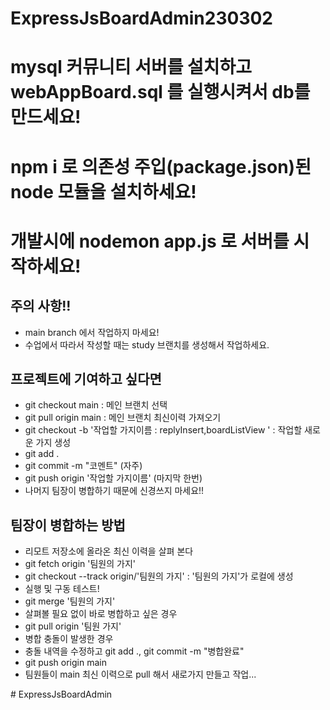 # ExpressJsBoardAdmin230302
# mysql 커뮤니티 서버를 설치하고 webAppBoard.sql 를 실행시켜서 db를 만드세요! 
# npm i 로 의존성 주입(package.json)된 node 모듈을 설치하세요! 
# 개발시에 nodemon app.js 로 서버를 시작하세요!

<h2>주의 사항!! </h2> 
<ul>
    <li>main branch 에서 작업하지 마세요!</li>
    <li>수업에서 따라서 작성할 때는 study 브랜치를 생성해서 작업하세요.</li>
</ul>

<h2>프로젝트에 기여하고 싶다면 </h2>
<ul>
    <li>git checkout main : 메인 브랜치 선택</li>
    <li>git pull origin main : 메인 브랜치 최신이력 가져오기</li>
    <li>git checkout -b '작업할 가지이름 : replyInsert,boardListView ' : 작업할 새로운 가지 생성</li>
    <li>git add .</li>
    <li>git commit -m "코멘트" (자주)</li>
    <li>git push origin '작업할 가지이름' (마지막 한번)</li>
    <li>나머지 팀장이 병합하기 때문에 신경쓰지 마세요!!</li>
</ul>

<h2>팀장이 병합하는 방법</h2>
<ul>
    <li>리모트 저장소에 올라온 최신 이력을 살펴 본다</li>
    <li>git fetch origin '팀원의 가지'</li>
    <li>git checkout --track origin/'팀원의 가지' : '팀원의 가지'가 로컬에 생성</li>
    <li>실행 및 구동 테스트!</li>
    <li>git merge '팀원의 가지'</li>
    <li>살펴볼 필요 없이 바로 병합하고 싶은 경우</li>
    <li>git pull origin '팀원 가지'</li>
    <li>병합 충돌이 발생한 경우</li>
    <li>충돌 내역을 수정하고 git add ., git commit -m "병합완료"</li>
    <li>git push origin main</li>
    <li>팀원들이 main 최신 이력으로 pull 해서 새로가지 만들고 작업...</li>
</ul>
# ExpressJsBoardAdmin
